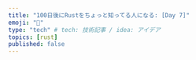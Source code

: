 ```yaml
---
title: "100日後にRustをちょっと知ってる人になる: [Day 7]"
emoji: "🦀"
type: "tech" # tech: 技術記事 / idea: アイデア
topics: [rust]
published: false
---
```

